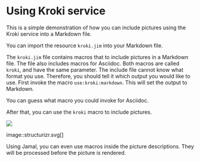 # Using Kroki service

This is a simple demonstration of how you can include pictures using the Kroki service into a Markdown file.

You can import the resource `kroki.jim` into your Markdown file.



The `kroki.jim` file contains macros that to include pictures in a Markdown file.
The file also includes macros for Asciidoc.
Both macros are called `kroki`, and have the same parameter.
The include file cannot know what format you use.
Therefore, you should tell it which output you would like to use.
First invoke the macro `use:kroki:markdown`.
This will set the output to Markdown.



You can guess what macro you could invoke for Asciidoc.

After that, you can use the `kroki` macro to include pictures.

![](https://kroki.io/plantuml/svg/eNplTz0PgjAQ3fsrLkwwUJXEDUl0d3M3B5ykoS0N1-hg_O8WNFJ1e3fv495xr6zDEQ2MaHsmB8Va8GfZOgWbYhttHDY9dnRSXtNeq84ash40XbwQIzUebacJkiMqm8BdpCYAeVV0y0TKaiL9YDPxiMUHZJrFdQCyGYwbbEgNjhiboSX94yzraj7guVzVVQLIMM1nzyI2g5QV_KW_lbDbBTLuuWDI88B9tVg4OadGT0U4GCfnq_MTL7B2ww==)





image::structurizr.svg[]

Using Jamal, you can even use macros inside the picture descriptions.
They will be processed before the picture is rendered.
